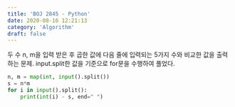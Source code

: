 ```yaml
---
title: 'BOJ 2845 - Python'
date: 2020-08-16 12:21:13
category: 'Algorithm'
draft: false
---
```

두 수 n, m을 입력 받은 후 곱한 값에 다음 줄에 입력되는 5가지 수와 비교한 값을 출력하는 문제. input.split한 값을 기준으로 for문을 수행하여 풀었다.
```python
n, m = map(int, input().split())
s = n*m
for i in input().split():
    print(int(i) - s, end=" ")

```